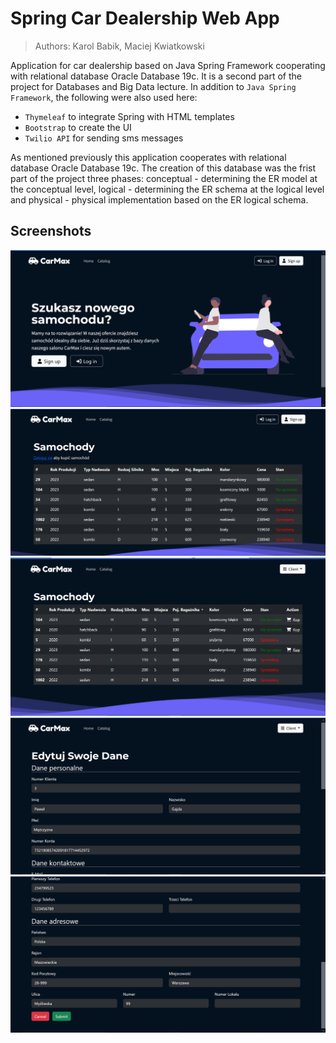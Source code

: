 # Spring Car Dealership Web App
> Authors: Karol Babik, Maciej Kwiatkowski 

Application for car dealership based on Java Spring Framework cooperating with relational database Oracle Database 19c.
It is a second part of the project for Databases and Big Data lecture. In addition to `Java Spring Framework`, the following were also used here: 
- `Thymeleaf` to integrate Spring with HTML templates 
- `Bootstrap` to create the UI 
- `Twilio API` for sending sms messages

As mentioned previously this application cooperates with relational database Oracle Database 19c. The creation of this database was the frist part of the project three phases: conceptual - determining the ER model at the conceptual level, logical - determining the ER schema at the logical level and physical - physical implementation based on the ER logical schema.

## Screenshots

![Main Page](Screenshots/main_page.PNG)
![Cars Table with Client Logged Out](Screenshots/cars_table_client_logged_out.PNG)
![Cars Table with Client Logged In](Screenshots/cars_table_client_logged_in.PNG)
![Client personal data form](Screenshots/client_form_1.PNG)
![Client contact data form](Screenshots/client_form_2.PNG)